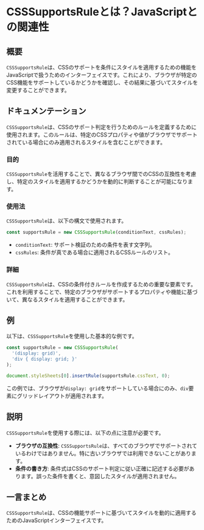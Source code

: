 <!--
Meta Description: # CSSSupportsRuleとは？JavaScriptとの関連性 ## 概要 `CSSSupportsRule`は、CSSのサポートを条件にスタイルを適用するための機能をJavaScriptで扱うためのインターフェイスです。これにより、ブラウザが特定のCSS機能をサポートしているかどうかを確認...
Meta Keywords: csssupportsrule, supportsrule, display, grid, javascript
-->

# CSSSupportsRuleとは？JavaScriptとの関連性

## 概要
`CSSSupportsRule`は、CSSのサポートを条件にスタイルを適用するための機能をJavaScriptで扱うためのインターフェイスです。これにより、ブラウザが特定のCSS機能をサポートしているかどうかを確認し、その結果に基づいてスタイルを変更することができます。

## ドキュメンテーション
`CSSSupportsRule`は、CSSのサポート判定を行うためのルールを定義するために使用されます。このルールは、特定のCSSプロパティや値がブラウザでサポートされている場合にのみ適用されるスタイルを含むことができます。

### 目的
`CSSSupportsRule`を活用することで、異なるブラウザ間でのCSSの互換性を考慮し、特定のスタイルを適用するかどうかを動的に判断することが可能になります。

### 使用法
`CSSSupportsRule`は、以下の構文で使用されます。

```javascript
const supportsRule = new CSSSupportsRule(conditionText, cssRules);
```

- `conditionText`: サポート検証のための条件を表す文字列。
- `cssRules`: 条件が真である場合に適用されるCSSルールのリスト。

### 詳細
`CSSSupportsRule`は、CSSの条件付きルールを作成するための重要な要素です。これを利用することで、特定のブラウザがサポートするプロパティや機能に基づいて、異なるスタイルを適用することができます。

## 例
以下は、`CSSSupportsRule`を使用した基本的な例です。

```javascript
const supportsRule = new CSSSupportsRule(
  '(display: grid)',
  'div { display: grid; }'
);

document.styleSheets[0].insertRule(supportsRule.cssText, 0);
```

この例では、ブラウザが`display: grid`をサポートしている場合にのみ、`div`要素にグリッドレイアウトが適用されます。

## 説明
`CSSSupportsRule`を使用する際には、以下の点に注意が必要です。

- **ブラウザの互換性**: `CSSSupportsRule`は、すべてのブラウザでサポートされているわけではありません。特に古いブラウザでは利用できないことがあります。
- **条件の書き方**: 条件式はCSSのサポート判定に従い正確に記述する必要があります。誤った条件を書くと、意図したスタイルが適用されません。

## 一言まとめ
`CSSSupportsRule`は、CSSの機能サポートに基づいてスタイルを動的に適用するためのJavaScriptインターフェイスです。